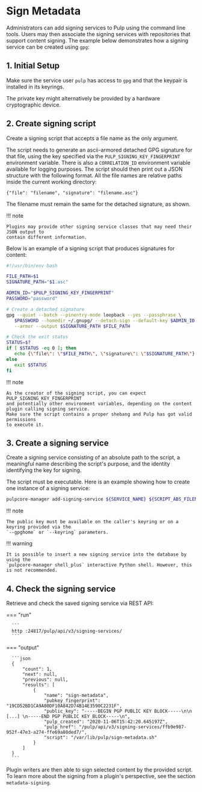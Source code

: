 # Sign Metadata

Administrators can add signing services to Pulp using the command line tools. Users
may then associate the signing services with repositories that support content signing.
The example below demonstrates how a signing service can be created using `gpg`:

## 1. Initial Setup

Make sure the service user `pulp` has access to `gpg` and that the keypair is
installed in its keyrings. 

The private key might alternatively be provided by a hardware cryptographic device.

## 2. Create signing script

Create a signing script that accepts a file name as the only argument.

The script needs to generate an ascii-armored detached GPG signature for that file, using the key
specified via the `PULP_SIGNING_KEY_FINGERPRINT` environment variable. There is also
a `CORRELATION_ID` environment variable available for logging purposes. The script
should then print out a JSON structure with the following format. All the file names
are relative paths inside the current working directory:

```
{"file": "filename", "signature": "filename.asc"}
```

The filename must remain the same for the detached signature, as shown.

!!! note

    Plugins may provide other signing service classes that may need their JSON output to
    contain different information.

Below is an example of a signing script that produces signatures for content:

```bash
#!/usr/bin/env bash

FILE_PATH=$1
SIGNATURE_PATH="$1.asc"

ADMIN_ID="$PULP_SIGNING_KEY_FINGERPRINT"
PASSWORD="password"

# Create a detached signature
gpg --quiet --batch --pinentry-mode loopback --yes --passphrase \
   $PASSWORD --homedir ~/.gnupg/ --detach-sign --default-key $ADMIN_ID \
   --armor --output $SIGNATURE_PATH $FILE_PATH

# Check the exit status
STATUS=$?
if [ $STATUS -eq 0 ]; then
   echo {\"file\": \"$FILE_PATH\", \"signature\": \"$SIGNATURE_PATH\"}
else
   exit $STATUS
fi
```

!!! note

    As the creator of the signing script, you can expect PULP_SIGNING_KEY_FINGERPRINT
    and potentially other environment variables, depending on the content plugin calling signing service.
    Make sure the script contains a proper shebang and Pulp has got valid permissions
    to execute it.

## 3. Create a signing service

Create a signing service consisting of an absolute path to the script, a meaningful
   name describing the script's purpose, and the identity identifying the key for signing.

The script must be executable. Here is an example showing how to create one instance of a signing
service:

```bash
pulpcore-manager add-signing-service ${SERVICE_NAME} ${SCRIPT_ABS_FILENAME} ${KEYID}
```

!!! note

    The public key must be available on the caller's keyring or on a keyring provided via the
    `--gpghome` or `--keyring` parameters.

!!! warning

    It is possible to insert a new signing service into the database by using the
    `pulpcore-manager shell_plus` interactive Python shell. However, this is not recommended.

## 4. Check the signing service

Retrieve and check the saved signing service via REST API:

=== "run"

      ```
      http :24817/pulp/api/v3/signing-services/
      ```

=== "output"

      ```json
      {
          "count": 1,
          "next": null,
          "previous": null,
          "results": [
              {
                  "name": "sign-metadata",
                  "pubkey_fingerprint": "19CD52BD1CA9A00DF10A842D74B14E3590C2231F",
                  "public_key": "-----BEGIN PGP PUBLIC KEY BLOCK-----\n\n [...] \n-----END PGP PUBLIC KEY BLOCK-----\n",
                  "pulp_created": "2020-11-06T15:42:20.645197Z",
                  "pulp_href": "/pulp/api/v3/signing-services/ffb9e987-952f-47e3-a274-ffe69a80ded7/",
                  "script": "/var/lib/pulp/sign-metadata.sh"
              }
          ]
      }
      ```

Plugin writers are then able to sign selected content by the provided script. To learn more
about the signing from a plugin's perspective, see the section `metadata-signing`.
